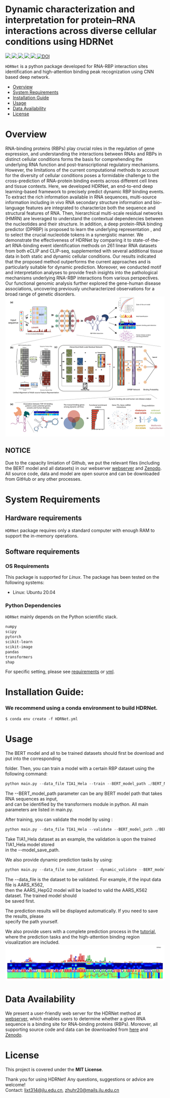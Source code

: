 # Dynamic characterization and interpretation for protein–RNA interactions across diverse cellular conditions using HDRNet

<p align="left">
  <a href="https://github.com/zhuhr213/HDRNet">
    <img src="https://img.shields.io/badge/HDRNet-python-orange">
  </a>
  <a href="https://github.com/zhuhr213/HDRNet/stargazers">
    <img src="https://img.shields.io/github/stars/zhuhr213/HDRNet">
  </a>
  <a href="https://github.com/zhuhr213/HDRNet/network/members">
    <img src="https://img.shields.io/github/forks/zhuhr213/HDRNet">
  </a>
  <a href="https://github.com/zhuhr213/HDRNet/issues">
    <img src="https://img.shields.io/github/issues/zhuhr213/HDRNet">
  </a>
  <a href="https://github.com/zhuhr213/HDRNet/blob/master/LICENSE">
    <img src="https://img.shields.io/github/license/zhuhr213/HDRNet">
  </a>
  <a href="https://zenodo.org/badge/latestdoi/626892172">
    <img src="https://zenodo.org/badge/626892172.svg" alt="DOI">
  </a>
</p>

`HDRNet` is a python package developed for RNA-RBP interaction sites identification and high-attention binding peak recognization using CNN based deep network.

- [Overview](#overview)
- [System Requirements](#system-requirements)
- [Installation Guide](#installation-guide)
- [Usage](#Usage)
- [Data Availability](#data-availability)
- [License](#license)

# Overview
RNA-binding proteins (RBPs) play crucial roles in the regulation of gene expression, and understanding the interactions between RNAs and RBPs in distinct cellular conditions forms the basis for comprehending the underlying RNA function and post-transcriptional regulatory mechanisms. However, the limitations of the current computational methods to account for the diversity of cellular conditions poses a formidable challenge to the cross-prediction of RNA-protein binding events across different cell lines and tissue contexts. Here, we developed HDRNet, an end-to-end deep learning-based framework to precisely predict dynamic RBP binding events. To extract the rich information available in RNA sequences, multi-source information including in vivo RNA secondary structure information and bio-language features are integrated to characterize both the sequence and structural features of RNA. Then, hierarchical multi-scale residual networks (HMRN) are leveraged to understand the contextual dependencies between the nucleotides and their structure. In addition, a deep protein-RNA binding predictor (DPRBP) is proposed to learn the underlying representation , and to select the crucial nucleotide tokens in a synergistic manner. We demonstrate the effectiveness of HDRNet by comparing it to state-of-the-art RNA-binding event identification methods on 261 linear RNA datasets from both eCLIP and CLIP-seq, supplemented with several additional tissue data in both static and dynamic cellular conditions. Our results indicated that the proposed method outperforms the current approaches and is particularly suitable for dynamic prediction. Moreover, we conducted motif and interpretation analyses to provide fresh insights into the pathological mechanisms underlying RNA-RBP interactions from various perspectives. Our functional genomic analysis further explored the gene-human disease associations, uncovering previously uncharacterized observations for a broad range of genetic disorders.
![HDRNet](https://github.com/zhuhr213/HDRNet/blob/master/HDRNet.png)  

## NOTICE

Due to the capacity limiation of Github, we put the relevant files (including the BERT model and all datasets) in our webserver <a href="http://www.aibio-lab.com:5050/">webserver</a> and <a href="https://doi.org/10.5281/zenodo.8341649">Zenodo</a>. All source code, data and model are open source and can be downloaded from GitHub or any other processes.


# System Requirements
## Hardware requirements
`HDRNet` package requires only a standard computer with enough RAM to support the in-memory operations.

## Software requirements
### OS Requirements
This package is supported for *Linux*. The package has been tested on the following systems:
+ Linux: Ubuntu 20.04

### Python Dependencies
`HDRNet` mainly depends on the Python scientific stack.
```
numpy
scipy
pytorch
scikit-learn
scikit-image
pandas
transformers
shap
```
For specific setting, please see <a href="https://github.com/zhuhr213/HDRNet/blob/master/requirements.txt">requirements</a> or <a href="https://github.com/zhuhr213/HDRNet/blob/master/HDRNet.yml">yml</a>.

# Installation Guide:

### We recommend using a conda environment to build HDRNet.

```
$ conda env create -f HDRNet.yml 
```

# Usage

The BERT model and all to be trained datasets should first be download and put into the corresponding

folder. Then, you can train a model with a certain RBP dataset using the following command:

```python
python main.py --data_file TIA1_Hela --train --BERT_model_path ./BERT_Model --model_save_path ./results/model
```

The --BERT_model_path parameter can be any BERT model path that takes RNA sequences as input,  
and can be identified by the transformers module in python. All main parameters are listed in main.py.

After training, you can validate the model by using :

```python
python main.py --data_file TIA1_Hela --validate --BERT_model_path ./BERT_Model
```

Take TIA1_Hela dataset as an example, the validation is upon the trained TIA1_Hela model stored  
in the --model_save_path.

We also provide dynamic prediction tasks by using:

```python
python main.py --data_file some_dataset --dynamic_validate --BERT_model_path ./BERT_Model
```

The --data_file is the dataset to be validated. For example, if the input data file is AARS_K562,  
then the AARS_HepG2 model will be loaded to valid the AARS_K562 dataset. The trained model should  
be saved first.

The prediction results will be displayed automatically. If you need to save the results, please  
specify the path yourself.

We also provide users with a complete prediction process in the <a href="https://github.com/zhuhr213/HDRNet/blob/master/high_attention_region_recognization.ipynb">tutorial</a>, where the prediction tasks and the high-attention binding region visualization are included.
![HDRNet](https://github.com/zhuhr213/HDRNet/blob/master/results/high_attention_region_plot/out.png) 


# Data Availability
We present a user-friendly web server for the HDRNet method at <a href="http://www.aibio-lab.com:5050/">webserver</a>, which enables users to determine whether a given RNA sequence is a binding site for RNA-binding proteins (RBPs). Moreover, all supporting source code and data can be downloaded from <a href="https://github.com/zhuhr213/HDRNet">here</a> and <a href="https://doi.org/10.5281/zenodo.8341649">Zenodo</a>.
                                    

# License
This project is covered under the **MIT License**.


Thank you for using HDRNet! Any questions, suggestions or advice are welcome!  
Contact: lixt314@jlu.edu.cn, zhuhr20@mails.jlu.edu.cn
